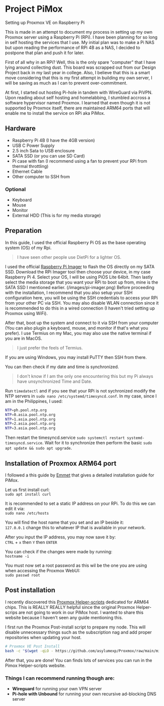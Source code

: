 # Project PiMox

Setting up Proxmox VE on Raspberry Pi

This is made in an attempt to document my process in setting up my own Proxmox server using a Raspberry Pi (RPi). I have been planning for so long in self hosting the services that I use. My initial plan was to make a Pi NAS but upon reading the performance of RPi 4B as a NAS, I decided to postpone that plan and push it for later.

First of all why in an RPi? Well, this is the only spare "computer" that I have lying around collecting dust. This board was scrapped out from our Design Project back in my last year in college. Also, I believe that this is a smart move considering that this is my first attempt in building my own server, I will be saving as much as I can to prevent over-commitment.

At first, I started out hosting Pi-hole in tandem with WireGuard via PiVPN. Upon reading about self hosting and homelabbing, I stumbled accross a software hypervisor named Proxmox. I learned that even though it is not supported by Proxmox itself, there are maintained ARM64 ports that will enable me to install the service on RPi aka PiMox.

## Hardware

- Raspberry Pi 4B (I have the 4GB version)
- USB C Power Supply
- 2.5 inch Sata to USB enclosure
- SATA SSD (or you can use SD Card)
- Pi case with fan (I recommend using a fan to prevent your RPi from thermal throttling)
- Ethernet Cable
- Other computer to SSH from

### Optional

- Keyboard
- Mouse
- Monitor
- External HDD (This is for my media storage)

## Preparation

In this guide, I used the official Raspberry Pi OS as the base operating system (OS) of my Rpi.

> I have seen other people use DietPi for a lighter OS.

I used the official [Raspberry Pi Imager](https://www.raspberrypi.com/software/) to flash the OS directly on my SATA SSD. Download the RPi Imager tool then choose your device, in my case Raspberry Pi 4. Select your OS, I will be using PiOS Lite 64bit. Then lastly select the media storage that you want your RPi to boot up from, mine is the SATA SSD I mentioned earlier.
(/images/pi-imager.png)
Before proceeding with the installation, I recommend that you also setup your SSH configuration here, you will be using the SSH credentials to access your RPi from your other PC via SSH. You may also disable WLAN connection since it is recommended to do this in a wired connection (I haven't tried setting up Proxmox using WiFi).

After that, boot up the system and connect to it via SSH from your computer (You can also plugin a keyboard, mouse, and monitor if that's what you prefer). I use Termius on my Mac, you may also use the native terminal if you are in MacOS.

> I just prefer the feels of Termius.

If you are using Windows, you may install PuTTY then SSH from there.

You can then check if my date and time is synchronized.

> I don't know if I am the only one encountering this but my Pi always have unsynchronized Time and Date.

Run `timedatectl` and if you see that your RPi is not sychronized modify the NTP servers in `sudo nano /etc/systemd/timesyncd.conf`. In my case, since I am in the Philippines, I used:

```bash
NTP=ph.pool.ntp.org
NTP=0.asia.pool.ntp.org
NTP=1.asia.pool.ntp.org
NTP=2.asia.pool.ntp.org
NTP=3.asia.pool.ntp.org
```

Then restart the timesyncd.service `sudo systemctl restart systemd-timesyncd.service`. Wait for it to synchronize then perform the basic `sudo apt update && sudo apt upgrade`.

## Installation of Proxmox ARM64 port

I followed a this guide by [Emmet](https://pimylifeup.com/raspberry-pi-proxmox/) that gives a detailed installation guide for PiMox.

Let us first install curl:  
`sudo apt install curl`

It is recommended to set a static IP address on your RPi. To do this we can edit it via:  
`sudo nano /etc/hosts`

You will find the host name that you set and an IP beside it:  
`127.0.0.1` change this to whatever IP that is available in your network.

After you input the IP address, you may now save it by:  
`CTRL` + `x` then `Y` then `ENTER`

You can check if the changes were made by running:  
`hostname -i`

You must now set a root password as this wil be the one you are using when accessing the Proxmox WebUI:  
`sudo passwd root`

## Post installation

I recently discovered this [Proxmox Helper-scripts](https://pimox-scripts.com/) dedicated for ARM64 chips. This is REALLY REALLY helpful since the original Proxmox Helper-scrips are not going to work in our PiMox host. I wanted to share this website because I haven't seen any guide mentioning this.

I first run the Proxmox Post-install script to prepare my node. This will disable unnecessary things such as the subscription nag and add proper repositories when updating your host.

```bash
# Proxmox VE Post Install
bash -c "$(wget -qLO - https://github.com/asylumexp/Proxmox/raw/main/misc/post-pve-install.sh)"
```

After that, you are done! You can finds lots of services you can run in the Pimox Helper-scripts website.

### Things I can recommend running though are:

- **Wireguard** for running your own VPN server
- **Pi-hole with Unbound** for running your own recursive ad-blocking DNS server
